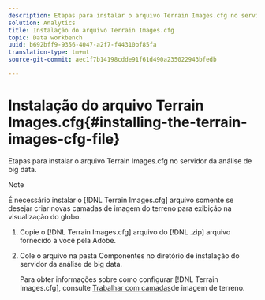 ```yaml
---
description: Etapas para instalar o arquivo Terrain Images.cfg no servidor da análise de big data.
solution: Analytics
title: Instalação do arquivo Terrain Images.cfg
topic: Data workbench
uuid: b692bff9-9356-4047-a2f7-f44310bf85fa
translation-type: tm+mt
source-git-commit: aec1f7b14198cdde91f61d490a235022943bfedb

---
```



# Instalação do arquivo Terrain Images.cfg{#installing-the-terrain-images-cfg-file}

Etapas para instalar o arquivo Terrain Images.cfg no servidor da análise de big data.

>[!NOTE]
>
>É necessário instalar o [!DNL Terrain Images.cfg] arquivo somente se desejar criar novas camadas de imagem do terreno para exibição na visualização do globo.

1. Copie o [!DNL Terrain Images.cfg] arquivo do [!DNL .zip] arquivo fornecido a você pela Adobe.
1. Cole o arquivo na pasta Componentes no diretório de instalação do servidor da análise de big data.

   Para obter informações sobre como configurar [!DNL Terrain Images.cfg], consulte [Trabalhar com camadas](../../../home/c-geo-oview/c-wk-img-lyrs/c-trn-img-lyrs/c-trn-img-lyrs.md#concept-8a0a16013e824ac29f35a0349b5d8ccf)de imagem de terreno.


